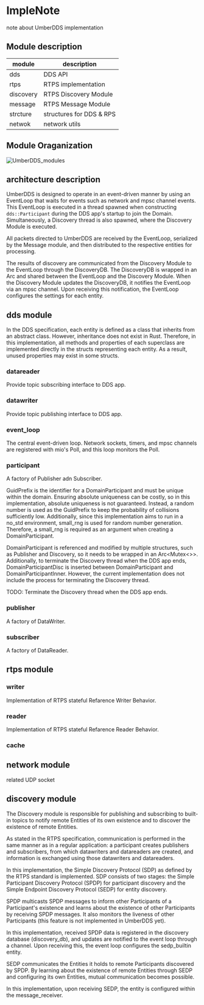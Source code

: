 # ImpleNote
note about UmberDDS implementation

## Module description
| module | description |
----|----
| dds | DDS API |
| rtps | RTPS implementation |
| discovery | RTPS Discovery Module |
| message | RTPS Message Module |
| strcture | structures for DDS & RPS |
| netwok | network utils |

## Module Oraganization
![UmberDDS_modules](https://github.com/user-attachments/assets/7b6d5f56-d296-4083-b505-9f4165fec1b7)


## architecture description
UmberDDS is designed to operate in an event-driven manner by using an EventLoop that waits for events such as network and mpsc channel events. This EventLoop is executed in a thread spawned when constructing `dds::Participant` during the DDS app's startup to join the Domain. Simultaneously, a Discovery thread is also spawned, where the Discovery Module is executed.

All packets directed to UmberDDS are received by the EventLoop, serialized by the Message module, and then distributed to the respective entities for processing.

The results of discovery are communicated from the Discovery Module to the EventLoop through the DiscoveryDB. The DiscoveryDB is wrapped in an Arc and shared between the EventLoop and the Discovery Module. When the Discovery Module updates the DiscoveryDB, it notifies the EventLoop via an mpsc channel. Upon receiving this notification, the EventLoop configures the settings for each entity.

## dds module
In the DDS specification, each entity is defined as a class that inherits from an abstract class. However, inheritance does not exist in Rust. Therefore, in this implementation, all methods and properties of each superclass are implemented directly in the structs representing each entity. As a result, unused properties may exist in some structs.

### datareader
Provide topic subscribing interface to DDS app.

### datawriter
Provide topic publishing interface to DDS app.

### event_loop
The central event-driven loop. Network sockets, timers, and mpsc channels are registered with mio's Poll, and this loop monitors the Poll.

### participant
A factory of Publisher adn Subscriber.

GuidPrefix is the identifier for a DomainParticipant and must be unique within the domain. Ensuring absolute uniqueness can be costly, so in this implementation, absolute uniqueness is not guaranteed. Instead, a random number is used as the GuidPrefix to keep the probability of collisions sufficiently low. Additionally, since this implementation aims to run in a no_std environment, small_rng is used for random number generation. Therefore, a small_rng is required as an argument when creating a DomainParticipant.

DomainParticipant is referenced and modified by multiple structures, such as Publisher and Discovery, so it needs to be wrapped in an Arc<Mutex<>>. Additionally, to terminate the Discovery thread when the DDS app ends, DomainParticipantDisc is inserted between DomainParticipant and DomainParticipantInner. However, the current implementation does not include the process for terminating the Discovery thread.

TODO: Terminate the Discovery thread when the DDS app ends.


### publisher
A factory of DataWriter.

### subscriber
A factory of DataReader.

## rtps module

### writer
Implementation of RTPS stateful Refarence Writer Behavior.

### reader
Implementation of RTPS stateful Refarence Reader Behavior.

### cache

## network module
related UDP socket

## discovery module
The Discovery module is responsible for publishing and subscribing to built-in topics to notify remote Entities of its own existence and to discover the existence of remote Entities.

As stated in the RTPS specification, communication is performed in the same manner as in a regular application: a participant creates publishers and subscribers, from which datawriters and datareaders are created, and information is exchanged using those datawriters and datareaders.

In this implementation, the Simple Discovery Protocol (SDP) as defined by the RTPS standard is implemented. SDP consists of two stages: the Simple Participant Discovery Protocol (SPDP) for participant discovery and the Simple Endpoint Discovery Protocol (SEDP) for entity discovery.

SPDP multicasts SPDP messages to inform other Participants of a Participant's existence and learns about the existence of other Participants by receiving SPDP messages. It also monitors the liveness of other Participants (this feature is not implemented in UmberDDS yet).

In this implementation, received SPDP data is registered in the discovery database (discovery_db), and updates are notified to the event loop through a channel. Upon receiving this, the event loop configures the sedp_builtin entity.

SEDP communicates the Entities it holds to remote Participants discovered by SPDP. By learning about the existence of remote Entities through SEDP and configuring its own Entities, mutual communication becomes possible.

In this implementation, upon receiving SEDP, the entity is configured within the message_receiver.
